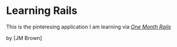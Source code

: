 # Learning Rails

This is the pinteresing application I am learning via
[*One Month Rails*](http://onemonthrails.com)

by [JM Brown]